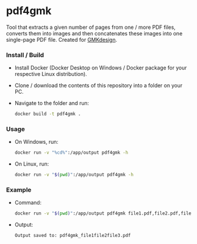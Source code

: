 # pdf4gmk

Tool that extracts a given number of pages from one / more PDF files, converts them into images and then concatenates these images into one single-page PDF file. Created for [GMKdesign](https://gmkdesign.sk/).

### Install / Build

* Install Docker (Docker Desktop on Windows / Docker package for your respective Linux distribution).

* Clone / download the contents of this repository into a folder on your PC.

* Navigate to the folder and run:

  ```sh
  docker build -t pdf4gmk .
  ```

### Usage

* On Windows, run:

  ```sh
  docker run -v "%cd%":/app/output pdf4gmk -h
  ```

* On Linux, run:

  ```sh
  docker run -v "$(pwd)":/app/output pdf4gmk -h
  ```

### Example

* Command:

  ```sh
  docker run -v "$(pwd)":/app/output pdf4gmk file1.pdf,file2.pdf,file3.pdf 4 --allign center --color 0,0,0
  ```

* Output:

  ```sh
  Output saved to: pdf4gmk_file1file2file3.pdf
  ```
